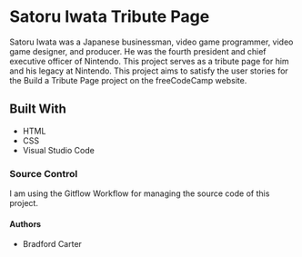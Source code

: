 # Satoru Iwata Tribute Page

Satoru Iwata was a Japanese businessman, video game programmer, video game designer, and producer. He was the fourth president and chief executive officer of Nintendo. This project serves as a tribute page for him and his legacy at Nintendo. This project aims to satisfy the user stories for the Build a Tribute Page project on the freeCodeCamp website.

## Built With

* HTML
* CSS
* Visual Studio Code

### Source Control

I am using the Gitflow Workflow for managing the source code of this project.

#### Authors

* Bradford Carter
